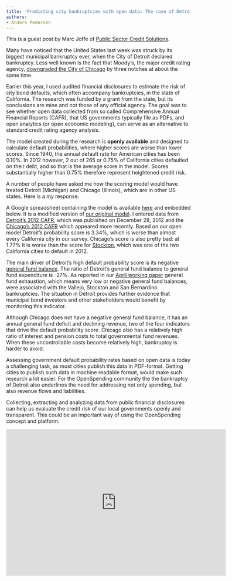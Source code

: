 ```yaml
---
title: 'Predicting city bankruptcies with open data: The case of Detroit'
authors:
- Anders Pedersen
---
```

This is a guest post by Marc Joffe of <a href="http://www.publicsectorcredit.org/ca">Public Sector Credit Solutions</a>. 

Many have noticed that the United States last week was struck by its biggest municipal bankruptcy ever, when the City of Detroit declared bankruptcy. Less well known is the fact that Moody’s, the major credit rating agency, <a href="http://www.chicagotribune.com/business/breaking/chi-moodys-slashes-chicago-ratings-20130718,0,6620303.story.">downgraded the City of Chicago</a> by three notches at about the same time.

Earlier this year, I used audited financial disclosures to estimate the risk of city bond defaults, which often accompany bankruptcies, in the state of California. The research was funded by a grant from the state, but its conclusions are mine and not those of any official agency. The goal was to see whether open data collected from so called Comprehensive Annual Financial Reports (CAFR), that US governments typically file as PDFs, and open analytics (or open economic modeling), can serve as an alternative to standard credit rating agency analysis.

The model created during the research is <strong>openly available</strong> and designed to calculate default probabilities, where higher scores are worse than lower scores. Since 1940, the annual default rate for American cities has been 0.10%. In 2012 however, 2 out of 265 or 0.75% of California cities defaulted on their debt, and so that is the average score in the model. Scores substantially higher than 0.75% therefore represent heightened credit risk.

A number of people have asked me how the scoring model would have treated Detroit (Michigan) and Chicago (Illinois), which are in other US states. Here is a my response.

A Google spreadsheet containing the model is available <a href="https://docs.google.com/a/okfn.org/spreadsheet/ccc?key=0AvdkMlz2NopEdGtKdnY2VTRPcmFLbmFPanNvc2pCdUE#gid=0">here</a> and embedded below. It is a modified version of <a href="http://www.publicsectorcredit.org/ca">our original model</a>. I entered data from <a href="http://www.detroitmi.gov/Portals/0/docs/finance/CAFR/Final%202012%20Detroit%20Financial%20Statements.pdf">Detroit’s 2012 CAFR</a>, which was published on December 28, 2012 and the <a href="http://www.cityofchicago.org/content/dam/city/depts/fin/supp_info/CAFR/2012/CAFR_2012.pdf">Chicago’s 2012 CAFR</a> which appeared more recently. Based on our open model Detroit’s probability score is 3.34%, which is worse than almost every California city in our survey. Chicago’s score is also pretty bad: at 1.77% it is worse than the score for <a href="http://www.stocktongov.com/government/departments/manager/bankruptcy/default.html">Stockton</a>, which was one of the two California cities to default in 2012.

The main driver of Detroit’s high default probability score is its negative <a href="http://en.wikipedia.org/wiki/Fund_accounting">general fund balance</a>. The ratio of Detroit’s general fund balance to general fund expenditure is -27%. As reported in our <a href="http://papers.ssrn.com/sol3/papers.cfm?abstract_id=2258801">April working paper</a> general fund exhaustion, which means very low or negative general fund balances, were associated with the Vallejo, Stockton and San Bernardino bankruptcies. The situation in Detroit provides further evidence that municipal bond investors and other stakeholders would benefit by monitoring this indicator.

Although Chicago does not have a negative general fund balance, it has an annual general fund deficit and declining revenue, two of the four indicators that drive the default probability score. Chicago also has a relatively high ratio of interest and pension costs to total governmental fund revenues. When these uncontrollable costs become relatively high, bankruptcy is harder to avoid.

Assessing government default probability rates based on open data is today a challenging task, as most cities publish this data in PDF-format. Getting cities to publish such data in machine readable format, would make such research a lot easier. For the OpenSpending community the the bankruptcy of Detroit also underlines the need for addressing not only spending, but also revenue flows and liabilities.

Collecting, extracting and analyzing data from public financial disclosures can help us evaluate the credit risk of our local governments openly and transparent. This could be an important way of using the OpenSpending concept and platform. 

<iframe width='600' height='400' frameborder='0' src='https://docs.google.com/spreadsheet/pub?key=0AvdkMlz2NopEdGtKdnY2VTRPcmFLbmFPanNvc2pCdUE&output=html&widget=true'></iframe>

